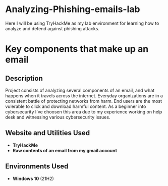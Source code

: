 # Analyzing-Phishing-emails-lab
Here I will be using TryHackMe as my lab environment for learning how to analyze and defend against phishing attacks.

<h1>Key components that make up an email</h1>


<h2>Description</h2>
Project consists of analyzing several components of an email, and what happens when it travels across the internet. Everyday organizations are in a consistent battle of protecting networks from harm. End users are the most vulerable to click and download harmful content. As a beginner into cybersecurity I've choosen this area due to my experience working on help desk and witnessing various cybersecurity issues.
<br />
<h2>Website and Utilities Used</h2>

- <b>TryHackMe</b> 
- <b>Raw contents of an email from my gmail account</b>

<h2>Environments Used </h2>

- <b>Windows 10</b> (21H2)
